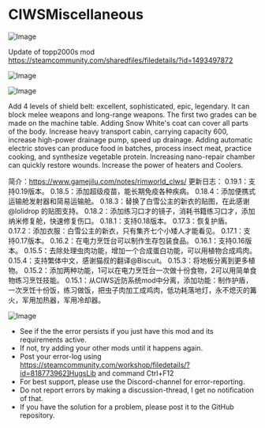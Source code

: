 # CIWSMiscellaneous

![Image](https://i.imgur.com/buuPQel.png)

Update of topp2000s mod
https://steamcommunity.com/sharedfiles/filedetails/?id=1493497872

![Image](https://i.imgur.com/pufA0kM.png)

	
![Image](https://i.imgur.com/Z4GOv8H.png)

Add 4 levels of shield belt: excellent, sophisticated, epic, legendary. It can block melee weapons and long-range weapons. The first two grades can be made on the machine table.
Adding Snow White's coat can cover all parts of the body.
Increase heavy transport cabin, carrying capacity 600, increase high-power drainage pump, speed up drainage.
Adding automatic electric stoves can produce food in batches, process insect meat, practice cooking, and synthesize vegetable protein.
Increasing nano-repair chamber can quickly restore wounds.
Increase the power of heaters and Coolers.


简介：https://www.gamejilu.com/notes/rimworld_clws/
更新日志：
0.19.1：支持0.19版本。
0.18.5：添加超级疫苗，能长期免疫各种疾病。
0.18.4：添加便携式运输舱发射器和简易运输舱。
0.18.3：替换了白雪公主的新衣的贴图，在此感谢@lolidrop 的贴图支持。
0.18.2：添加练习口才的镜子，消耗书籍练习口才，添加纳米修复舱，快速修复伤口。
0.18.1：支持0.18版本。
0.17.3：恢复护盾。
0.17.2：添加衣服：白雪公主的新衣，只有集齐七个小矮人才能看见。
0.17.1：支持0.17版本。
0.16.2：在电力烹饪台可以制作生存包装食品。
0.16.1：支持0.16版本。
0.15.5：去除处理虫肉功能，增加一个合成蛋白功能，可以用植物合成鸡肉。
0.15.4：支持繁体中文，感谢猫叔的翻译@Biscuit。
0.15.3：将地板分离到更多植物。
0.15.2：添加两种功能，1可以在电力烹饪台一次做十份食物，2可以用简单食物练习烹饪技能。
0.15.1：从CIWS近防系统mod中分离，添加功能：制作护盾，一次烹饪十份饭，练习做饭，把虫子肉加工成鸡肉，低功耗落地灯，永不熄灭的篝火，军用加热器，军用冷却器。

![Image](https://i.imgur.com/PwoNOj4.png)



-  See if the the error persists if you just have this mod and its requirements active.
-  If not, try adding your other mods until it happens again.
-  Post your error-log using https://steamcommunity.com/workshop/filedetails/?id=818773962]HugsLib and command Ctrl+F12
-  For best support, please use the Discord-channel for error-reporting.
-  Do not report errors by making a discussion-thread, I get no notification of that.
-  If you have the solution for a problem, please post it to the GitHub repository.



